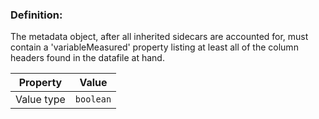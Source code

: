 ### Definition: 

The metadata object, after all inherited sidecars are accounted for, must contain a 'variableMeasured' property listing at least all of the column headers found in the datafile at hand.

| Property | Value |
|----------|--------|
| Value type | `boolean` |